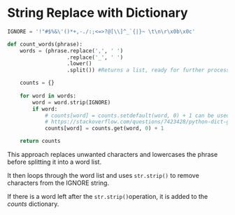 # String Replace with Dictionary


```python
IGNORE = '!"#$%&\'()*+,-./:;<=>?@[\\]^_`{|}~ \t\n\r\x0b\x0c'

def count_words(phrase):
    words = (phrase.replace(',', ' ')
                   .replace('_', ' ')
                   .lower()
                   .split()) #Returns a list, ready for further processing.

    counts = {}
    
    for word in words:
        word = word.strip(IGNORE)
        if word:
            # counts[word] = counts.setdefault(word, 0) + 1 can be used here instead.
            # https://stackoverflow.com/questions/7423428/python-dict-get-vs-setdefault
            counts[word] = counts.get(word, 0) + 1 

    return counts
```



This approach replaces unwanted characters and lowercases the phrase before splitting it into a word list.

It then loops through the word list and uses `str.strip()` to remove characters from the IGNORE string.

If there is a word left after the `str.strip()`operation, it is added to the _counts_ dictionary.